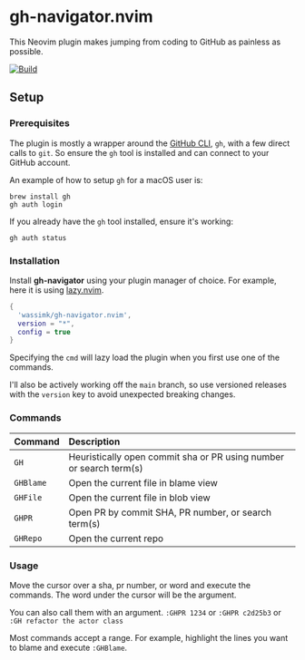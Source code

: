 # gh-navigator.nvim

This Neovim plugin makes jumping from coding to GitHub as painless as possible.

[![Build](https://github.com/wassimk/gh-navigator.nvim/actions/workflows/build.yml/badge.svg)](https://github.com/wassimk/gh-navigator.nvim/actions/workflows/build.yml)

## Setup

### Prerequisites

The plugin is mostly a wrapper around the [GitHub CLI](https://cli.github.com/), `gh`, with a few direct calls to `git`. So ensure the `gh` tool is installed and can connect to your GitHub account.

An example of how to setup `gh` for a macOS user is:

```shell
brew install gh
gh auth login
```

If you already have the `gh` tool installed, ensure it's working:

```shell
gh auth status
```

### Installation

Install **gh-navigator** using your plugin manager of choice. For example, here it is using [lazy.nvim](https://github.com/folke/lazy.nvim).

```lua
{
  'wassimk/gh-navigator.nvim',
  version = "*",
  config = true
}
```

Specifying the `cmd` will lazy load the plugin when you first use one of the commands.

I'll also be actively working off the `main` branch, so use versioned releases with the `version` key to avoid unexpected breaking changes.

### Commands

| Command | Description |
|---------|:------------|
| `GH` | Heuristically open commit sha or PR using number or search term(s) |
| `GHBlame` | Open the current file in blame view |
| `GHFile` | Open the current file in blob view |
| `GHPR` | Open PR by commit SHA, PR number, or search term(s) |
| `GHRepo` | Open the current repo |

### Usage

Move the cursor over a sha, pr number, or word and execute the commands. The word under the cursor will be the argument.

You can also call them with an argument. `:GHPR 1234` or `:GHPR c2d25b3` or `:GH refactor the actor class`

Most commands accept a range. For example, highlight the lines you want to blame and execute `:GHBlame`.

